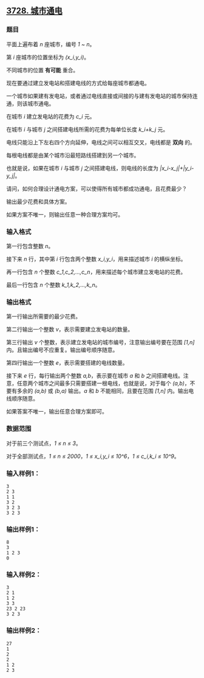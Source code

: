 ## [3728. 城市通电](https://www.acwing.com/problem/content/3731/)

### 题目

平面上遍布着 *n* 座城市，编号 *1 ~ n*。

第 *i* 座城市的位置坐标为 *(x_i,y_i)*。

不同城市的位置 **有可能** 重合。

现在要通过建立发电站和搭建电线的方式给每座城市都通电。

一个城市如果建有发电站，或者通过电线直接或间接的与建有发电站的城市保持连通，则该城市通电。

在城市 *i* 建立发电站的花费为 *c_i* 元。

在城市 *i* 与城市 *j* 之间搭建电线所需的花费为每单位长度 *k_i+k_j* 元。

电线只能沿上下左右四个方向延伸，电线之间可以相互交叉，电线都是 **双向** 的。

每根电线都是由某个城市沿最短路线搭建到另一个城市。

也就是说，如果在城市 *i* 与城市 *j* 之间搭建电线，则电线的长度为 *|x_i-x_j|+|y_i-y_j|*。

请问，如何合理设计通电方案，可以使得所有城市都成功通电，且花费最少？

输出最少花费和具体方案。

如果方案不唯一，则输出任意一种合理方案均可。

### 输入格式

第一行包含整数 *n*。

接下来 *n* 行，其中第 *i* 行包含两个整数 *x_i,y_i*，用来描述城市 *i* 的横纵坐标。

再一行包含 *n* 个整数 *c_1,c_2,…,c_n*，用来描述每个城市建立发电站的花费。

最后一行包含 *n* 个整数 *k_1,k_2,…,k_n*。

### 输出格式

第一行输出所需要的最少花费。

第二行输出一个整数 *v*，表示需要建立发电站的数量。

第三行输出 *v* 个整数，表示建立发电站的城市编号，注意输出编号要在范围 *[1,n]* 内。且输出编号不应重复。输出编号顺序随意。

第四行输出一个整数 *e*，表示需要搭建的电线数量。

接下来 *e* 行，每行输出两个整数 *a,b*，表示要在城市 *a* 和 *b* 之间搭建电线。注意，任意两个城市之间最多只需要搭建一根电线，也就是说，对于每个 *(a,b)*，不要有多余的 *(a,b)* 或 *(b,a)* 输出。*a* 和 *b* 不能相同，且要在范围 *[1,n]* 内。输出电线顺序随意。

如果答案不唯一，输出任意合理方案即可。

### 数据范围

对于前三个测试点，*1 ≤ n ≤ 3*。

对于全部测试点，*1 ≤ n ≤ 2000*，*1 ≤ x_i,y_i ≤ 10^6*，*1 ≤ c_i,k_i ≤ 10^9*。

### 输入样例1：

```
3
2 3
1 1
3 2
3 2 3
3 2 3
```

### 输出样例1：

```
8
3
1 2 3
0
```

### 输入样例2：

```
3
2 1
1 2
3 3
23 2 23
3 2 3
```

### 输出样例2：

```
27
1
2
2
1 2
2 3
```
